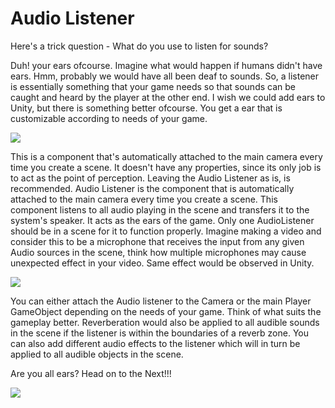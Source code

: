 # Audio Listener

Here's a trick question - What do you use to listen for sounds?

Duh! your ears ofcourse. Imagine what would happen if humans didn't have ears. Hmm, probably we would have all been deaf to sounds. So, a listener is essentially something that your game needs so that sounds can be caught and heard by the player at the other end. I wish we could add ears to Unity, but there is something better ofcourse. You get a ear that is customizable according to needs of your game.

![](https://media.giphy.com/media/MWKEOz30XSS253y1od/giphy.gif)

This is a component that's automatically attached to the main camera every time you create a scene. It doesn't have any properties, since its only job is to act as the point of perception. Leaving the Audio Listener as is, is recommended.
Audio Listener is the component that is automatically attached to the main camera every time you create a scene.
This component listens to all audio playing in the scene and transfers it to the system's speaker. It acts as the ears of the game. Only one AudioListener should be in a scene for it to function properly. Imagine making a video and consider this to be a microphone that receives the input from any given Audio sources in the scene, think how multiple microphones may cause unexpected effect in your video. Same effect would be observed in Unity.

![](https://user-images.githubusercontent.com/44625252/152986435-b82ee526-5883-4c7f-9beb-814dc8cd6c48.png)

You can either attach the Audio listener to the Camera or the main Player GameObject depending on the needs of your game. Think of what suits the gameplay better. Reverberation would also be applied to all audible sounds in the scene if the listener is within the boundaries of a reverb zone. You can also add different audio effects to the listener which will in turn be applied to all audible objects in the scene.

Are you all ears? Head on to the Next!!!

![](https://media.giphy.com/media/xT9IgpxorXdkhoQle8/giphy.gif)
